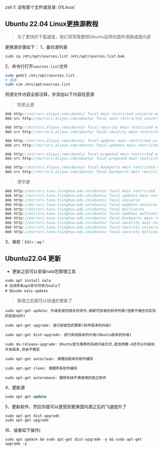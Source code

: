 zsh:1: 没有那个文件或目录: 01Linux/



## Ubuntu 22.04 Linux更换源教程

> 为了更快的下载速度，我们常常需要把Ubuntu自带的国外源换成国内源

更换源步骤如下：
 1、备份源列表

```bash
sudo cp /etc/apt/sources.list /etc/apt/sources.list.bak
```

 2、命令行打开`sources.list`文件

```bash
sudo gedit /etc/apt/sources.list
# 或者
sudo vim /etc/apt/sources.list
```

 将源文件内容全部注释，并添加以下内容任意源

> 阿里云源

```cpp
deb http://mirrors.aliyun.com/ubuntu/ focal main restricted universe multiverse
deb-src http://mirrors.aliyun.com/ubuntu/ focal main restricted universe multiverse

deb http://mirrors.aliyun.com/ubuntu/ focal-security main restricted universe multiverse
deb-src http://mirrors.aliyun.com/ubuntu/ focal-security main restricted universe multiverse

deb http://mirrors.aliyun.com/ubuntu/ focal-updates main restricted universe multiverse
deb-src http://mirrors.aliyun.com/ubuntu/ focal-updates main restricted universe multiverse

deb http://mirrors.aliyun.com/ubuntu/ focal-proposed main restricted universe multiverse
deb-src http://mirrors.aliyun.com/ubuntu/ focal-proposed main restricted universe multiverse

deb http://mirrors.aliyun.com/ubuntu/ focal-backports main restricted universe multiverse
deb-src http://mirrors.aliyun.com/ubuntu/ focal-backports main restricted universe multiverse
```

> 清华源

```cpp
deb http://mirrors.tuna.tsinghua.edu.cn/ubuntu/ focal main restricted
deb http://mirrors.tuna.tsinghua.edu.cn/ubuntu/ focal-updates main restricted
deb http://mirrors.tuna.tsinghua.edu.cn/ubuntu/ focal universe
deb http://mirrors.tuna.tsinghua.edu.cn/ubuntu/ focal-updates universe
deb http://mirrors.tuna.tsinghua.edu.cn/ubuntu/ focal multiverse
deb http://mirrors.tuna.tsinghua.edu.cn/ubuntu/ focal-updates multiverse
deb http://mirrors.tuna.tsinghua.edu.cn/ubuntu/ focal-backports main restricted universe multiverse
deb http://mirrors.tuna.tsinghua.edu.cn/ubuntu/ focal-security main restricted
deb http://mirrors.tuna.tsinghua.edu.cn/ubuntu/ focal-security universe
deb http://mirrors.tuna.tsinghua.edu.cn/ubuntu/ focal-security multiverse
```

 3、保存：`ESC+：wq！`

##  Ubuntu22.04 更新

+ 更新之前可以安装nala包管理工具
```shell
sudo apt install nala
# 后续所有apt命令可改为nala了
# 如sudo nala update
```

> 换源之后就可以快速的更新了

```shell
sudo apt-get update: 升级安装包相关的命令,刷新可安装的软件列表(但是不做任何实际的安装动作)

sudo apt-get upgrade: 进行安装包的更新(软件版本的升级)

sudo apt-get dist-upgrade: 进行系统版本的升级(Ubuntu版本的升级)

sudo do-release-upgrade: Ubuntu官方推荐的系统升级方式,若加参数-d还可以升级到开发版本,但会不稳定

sudo apt-get autoclean: 清理旧版本的软件缓存

sudo apt-get clean: 清理所有软件缓存

sudo apt-get autoremove: 删除系统不再使用的孤立软件
```


 4、更新源

```sql
sudo apt-get update
```

 5、更新软件，然后你就可以感受到更换国内源之后的飞速提升了

```csharp
sudo apt-get dist-upgrade
sudo apt-get upgrade
```

(6、或者如下操作)

```
sudo apt update && sudo apt-get dist-upgrade -y && sudo apt-get upgrade -y
```


